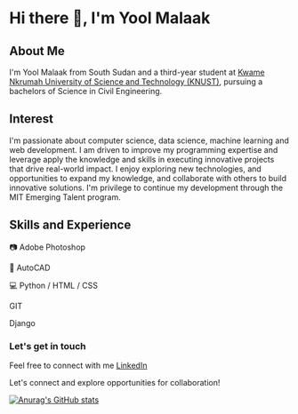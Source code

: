 # Hi there 👋, I'm Yool Malaak

## About Me

I'm Yool Malaak from South Sudan and a third-year student at
  [Kwame Nkrumah University of Science and Technology (KNUST)](https://www.knust.edu.gh/),
  pursuing a bachelors of Science in Civil Engineering.

  ## Interest

I'm passionate about computer science, data science, machine learning and web development.
I am driven to improve my programming expertise and leverage apply the knowledge
and skills in executing innovative projects that drive real-world impact.
I enjoy exploring new technologies, and opportunities to expand my knowledge,
and collaborate with others to build innovative solutions.
I'm privilege to continue my development through the MIT Emerging Talent program.

## Skills and Experience

📷 Adobe Photoshop

🗼 AutoCAD

💻 Python / HTML / CSS

 GIT

 Django

### Let's get in touch

Feel free to connect with me [LinkedIn](https://www.linkedin.com/in/yoolmalaak)

Let's connect and explore opportunities for collaboration!

[![Anurag's GitHub stats](https://github-readme-stats.vercel.app/api?username=yoolmalaak)](https://github.com/anuraghazra/github-readme-stats)
